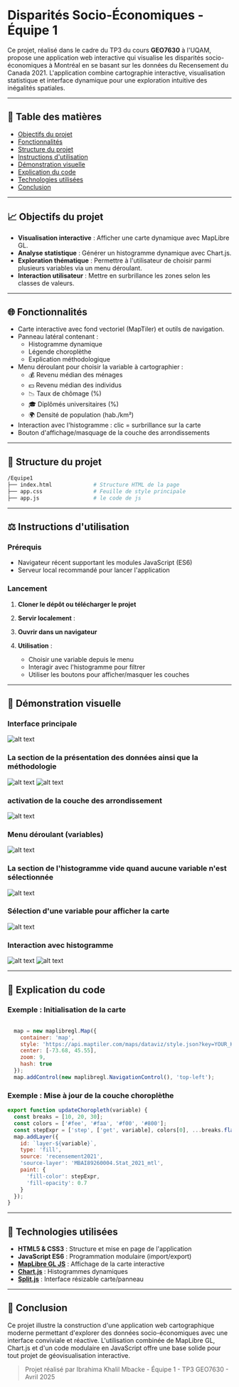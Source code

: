 # Disparités Socio-Économiques - Équipe 1

Ce projet, réalisé dans le cadre du TP3 du cours **GEO7630** à l'UQAM, propose une application web interactive qui visualise les disparités socio-économiques à Montréal en se basant sur les données du Recensement du Canada 2021. L'application combine cartographie interactive, visualisation statistique et interface dynamique pour une exploration intuitive des inégalités spatiales.

---

## 📅 Table des matières

- [Objectifs du projet](#objectifs-du-projet)
- [Fonctionnalités](#fonctionnalités)
- [Structure du projet](#structure-du-projet)
- [Instructions d'utilisation](#instructions-dutilisation)
- [Démonstration visuelle](#démonstration-visuelle)
- [Explication du code](#explication-du-code)
- [Technologies utilisées](#technologies-utilisées)
- [Conclusion](#conclusion)

---

## 📈 Objectifs du projet

- **Visualisation interactive** : Afficher une carte dynamique avec MapLibre GL.
- **Analyse statistique** : Générer un histogramme dynamique avec Chart.js.
- **Exploration thématique** : Permettre à l'utilisateur de choisir parmi plusieurs variables via un menu déroulant.
- **Interaction utilisateur** : Mettre en surbrillance les zones selon les classes de valeurs.

---

## 🌐 Fonctionnalités

- Carte interactive avec fond vectoriel (MapTiler) et outils de navigation.
- Panneau latéral contenant :
  - Histogramme dynamique
  - Légende choroplèthe
  - Explication méthodologique
- Menu déroulant pour choisir la variable à cartographier :
  - 💰 Revenu médian des ménages
  - 💵 Revenu médian des individus
  - 📉 Taux de chômage (%)
  - 🎓 Diplômés universitaires (%)
  - 🌍 Densité de population (hab./km²)
- Interaction avec l'histogramme : clic = surbrillance sur la carte
- Bouton d'affichage/masquage de la couche des arrondissements

---

## 📁 Structure du projet

```bash
/Equipe1
├── index.html             # Structure HTML de la page
├── app.css                # Feuille de style principale
├── app.js                 # le code de js
```

---

## ⚖️ Instructions d'utilisation

### Prérequis
- Navigateur récent supportant les modules JavaScript (ES6)
- Serveur local recommandé pour lancer l'application

### Lancement
1. **Cloner le dépôt ou télécharger le projet**

2. **Servir localement** :

3. **Ouvrir dans un navigateur** 

4. **Utilisation** :
   - Choisir une variable depuis le menu
   - Interagir avec l'histogramme pour filtrer
   - Utiliser les boutons pour afficher/masquer les couches

---

## 🎨 Démonstration visuelle






### Interface principale
![alt text](image.png)



### La section de la présentation des données ainsi que la méthodologie
![alt text](image-7.png)
![alt text](image-8.png)


### activation de la couche des arrondissement 
![alt text](image-1.png)



### Menu déroulant (variables)
![alt text](image-2.png)



### La section de l'histogramme vide quand aucune variable n'est sélectionnée
![alt text](image-3.png)



### Sélection d'une variable pour afficher la carte 
![alt text](image-4.png)



### Interaction avec histogramme
![alt text](image-5.png)
![alt text](image-6.png)







---

## 📃 Explication du code

### Exemple : Initialisation de la carte
```js

  map = new maplibregl.Map({
    container: 'map',
    style: 'https://api.maptiler.com/maps/dataviz/style.json?key=YOUR_KEY',
    center: [-73.68, 45.55],
    zoom: 9,
    hash: true
  });
  map.addControl(new maplibregl.NavigationControl(), 'top-left');
```

### Exemple : Mise à jour de la couche choroplèthe
```js
export function updateChoropleth(variable) {
  const breaks = [10, 20, 30];
  const colors = ['#fee', '#faa', '#f00', '#800'];
  const stepExpr = ['step', ['get', variable], colors[0], ...breaks.flatMap((b, i) => [b, colors[i + 1]])];
  map.addLayer({
    id: `layer-${variable}`,
    type: 'fill',
    source: 'recensement2021',
    'source-layer': 'MBAI89260004.Stat_2021_mtl',
    paint: {
      'fill-color': stepExpr,
      'fill-opacity': 0.7
    }
  });
}
```

---

## 🚀 Technologies utilisées

- **HTML5 & CSS3** : Structure et mise en page de l'application
- **JavaScript ES6** : Programmation modulaire (import/export)
- **[MapLibre GL JS](https://maplibre.org/)** : Affichage de la carte interactive
- **[Chart.js](https://www.chartjs.org/)** : Histogrammes dynamiques
- **[Split.js](https://split.js.org/)** : Interface résizable carte/panneau

---

## 🙌 Conclusion

Ce projet illustre la construction d'une application web cartographique moderne permettant d'explorer des données socio-économiques avec une interface conviviale et réactive. L'utilisation combinée de MapLibre GL, Chart.js et d'un code modulaire en JavaScript offre une base solide pour tout projet de géovisualisation interactive.

> Projet réalisé par Ibrahima Khalil Mbacke - Équipe 1 - TP3 GEO7630 - Avril 2025

